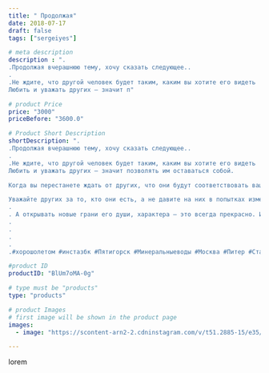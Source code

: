 ```yaml
---
title: " Продолжая"
date: 2018-07-17
draft: false
tags: ["sergeiyes"]

# meta description
description : ".
.Продолжая вчерашнюю тему, хочу сказать следующее..
.
.Не ждите, что другой человек будет таким, каким вы хотите его видеть
Любить и уважать других — значит п"

# product Price
price: "3000"
priceBefore: "3600.0"

# Product Short Description
shortDescription: ".
.Продолжая вчерашнюю тему, хочу сказать следующее..
.
.Не ждите, что другой человек будет таким, каким вы хотите его видеть
Любить и уважать других — значит позволять им оставаться собой.

Когда вы перестанете ждать от других, что они будут соответствовать вашим представлениям о правильном, вы начнёте ценить их по//-настоящему.

Уважайте других за то, кто они есть, а не давите на них в попытках изменить. Мы не можем досконально знать другого человека (несмотря на то, что нам так порой кажется).
.
. А открывать новые грани его души, характера — это всегда прекрасно. И чем больше вы будете узнавать другого человека, тем легче вам будет оценить его по достоинству и увидеть его красоту.
.
.
.
.
.#хорошолeтом #инстазбк #Пятигорск #Минеральныеводы #Москва #Питер #Ставрополь #Сочи #Симферополь #Севастополь #СКФО #УФО #Анапа #Краснодар #Екатеринбург #Челябинск #Ессентуки #Железноводск #Кисловодск #бизнес #Ростовнадону #gruppazahvata #Нижнийновгород #sergeystar #nl_int #biznes #бизнесидея  #Волгоград #churslabs"

#product ID
productID: "BlUm7oMA-0g"

# type must be "products"
type: "products"

# product Images
# first image will be shown in the product page
images:
  - image: "https://scontent-arn2-2.cdninstagram.com/v/t51.2885-15/e35/36870729_208650923311901_6777777118316068864_n.jpg?se=8&tp=1&_nc_ht=scontent-arn2-2.cdninstagram.com&_nc_cat=105&_nc_ohc=vY89KLEr1oIAX_Q2PtM&ccb=7-4&oh=ff32db0cb0d832acba8ed58331f4de0a&oe=608558B6&_nc_sid=86f79a&ig_cache_key=MTgyNTI1NDk3MjM1OTY5OTc0NA%3D%3D.2-ccb7-4"

---
```

lorem
